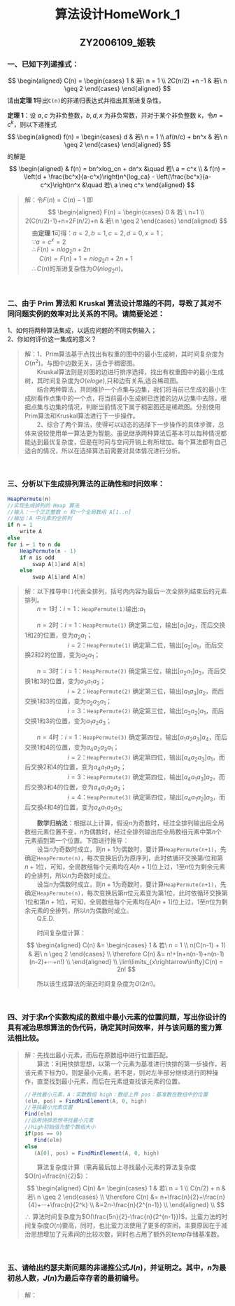 # <div align = "center">算法设计HomeWork_1</div>

## <div align = "center">ZY2006109_姬轶</div>

### 一、已知下列递推式：
$$
\begin{aligned}
C(n) = \begin{cases}
    1 & 若\ n = 1 \\
    2C(n/2) +n -1 & 若\ n \geq 2
\end{cases}
\end{aligned}
$$
请由**定理 1**导出`C(n)`的非递归表达式并指出其渐进复杂性。

**定理 1**：设 $a,c$ 为非负整数，$b,d,x$ 为非负常数，并对于某个非负整数 $k$，令$n=c^k$，则以下递推式
$$
\begin{aligned}
f(n) = \begin{cases}
    d & 若\ n = 1 \\
    af(n/c) + bn^x & 若\ n \geq 2
\end{cases}
\end{aligned}
$$
的解是
$$
\begin{aligned}
    & f(n) = bn^xlog_cn + dn^x &\quad 若\ a = c^x \\
    & f(n) = \left(d + \frac{bc^x}{a-c^x}\right)n^{log_ca} - \left(\frac{bc^x}{a-c^x}\right)n^x &\quad 若\ a \neq c^x
\end{aligned}
$$

> 解：令$F(n)=C(n)-1$
 即
> $$
\begin{aligned}
 F(n) = \begin{cases}
     0 & 若 \ n=1 \\
     2(C(n/2)-1)+n=2F(n/2)+n & 若\ n \geq 2
 \end{cases}
 \end{aligned}
> $$
> $\quad$由**定理 1**可得：$a=2,b=1,c=2,d=0,x=1$；</br>
$\quad\because a=c^x=2$</br>
$\quad\therefore F\left(n\right)=nlog_2n+2n$</br>
$\quad\quad C\left(n\right)=F\left(n\right)+1=nlog_2n+2n+1$</br>
$\quad\therefore C(n)$的渐进复杂性为$O(nlog_2n)$。

</br>

### 二、由于 Prim 算法和 Kruskal 算法设计思路的不同，导致了其对不同问题实例的效率对比关系的不同。请简要论述：
1、如何将两种算法集成，以适应问题的不同实例输入；</br>
2、你如何评价这一集成的意义？
> 解：1、Prim算法基于点找出有权重的图中的最小生成树，其时间复杂度为$O(n^2)$。与图中边数无关，适合于稠密图。</br>
> &emsp;&emsp;Kruskal算法则是对图的边进行排序选择，找出有权重图中的最小生成树，其时间复杂度为$O(eloge)$,只和边有关系,适合稀疏图。</br>
> &emsp;&emsp;结合两种算法，共同维护一个点集与边集，我们将当前已生成的最小生成树看作点集中的一个点，将当前最小生成树已连接的边从边集中去除，根据点集与边集的情况，判断当前情况下属于稠密图还是稀疏图。分别使用Prim算法和Kruskal算法进行下一步操作。</br>
> &emsp;&emsp;2、综合了两个算法，使得可以动态的选择下一步操作的具体步骤，总体来说较使用单一算法更为智能。虽说继承两种算法后基本可以每种情况都能达到最优复杂度，但是在时间与空间开销上有所增加。每个算法都有自己适合的情况，所以在选择算法前需要对具体情况进行分析。

</br>

### 三、分析以下生成排列算法的正确性和时间效率：
```java
HeapPermute(n)
//实现生成排列的 Heap 算法
//输入：一个正正整数 n 和一个全局数组 A[1..n]
//输出：A 中元素的全排列
if n = 1
    write A
else
for i ← 1 to n do
    HeapPermute(n - 1)
    if n is odd
        swap A[1]and A[n]
    else 
        swap A[i]and A[n]
```
> 解：以下推导中`[]`代表全排列，括号内内容为最后一次全排列结束后的元素排列。</br>
> &emsp;&emsp;$n=1$时：$i=1$：`HeapPermute(1)`输出:$a_1$
> 
> &emsp;&emsp;$n=2$时：$i=1$：`HeapPermute(1)` 确定第二位，输出$[a_1]a_2$，而后交换1和2的位置，变为$a_2a_1$；</br>
> &emsp;&emsp;&emsp;&emsp;&emsp;&emsp;&emsp;$i=2$：`HeapPermute(1)` 确定第二位，输出$[a_2]a_1$，而后交换2和2的位置，变为$a_2a_1$；
> 
> &emsp;&emsp;$n=3$时：$i=1$：`HeapPermute(2)` 确定第三位，输出$[a_2a_1]a_3$，而后交换1和3的位置，变为$a_3a_1a_2$；</br>
> &emsp;&emsp;&emsp;&emsp;&emsp;&emsp;&emsp;$i=2$：`HeapPermute(2)` 确定第三位，输出$[a_1a_3]a_2$，而后交换1和3的位置，变为$a_2a_3a_1$；</br>
> &emsp;&emsp;&emsp;&emsp;&emsp;&emsp;&emsp;$i=3$：`HeapPermute(2)` 确定第三位，输出$[a_3a_2]a_1$，而后交换1和3的位置，变为$a_1a_2a_3$；
>
> &emsp;&emsp;$n=4$时：$i=1$：`HeapPermute(3)` 确定第四位，输出$[a_1a_2a_3]a_4$，而后交换1和4的位置，变为$a_4a_2a_3a_1$；</br>
> &emsp;&emsp;&emsp;&emsp;&emsp;&emsp;&emsp;$i=2$：`HeapPermute(3)` 确定第四位，输出$[a_4a_2a_3]a_1$，而后交换2和4的位置，变为$a_4a_1a_3a_2$；</br>
> &emsp;&emsp;&emsp;&emsp;&emsp;&emsp;&emsp;$i=3$：`HeapPermute(3)` 确定第四位，输出$[a_4a_1a_3]a_2$，而后交换3和4的位置，变为$a_4a_1a_2a_3$；</br>
> &emsp;&emsp;&emsp;&emsp;&emsp;&emsp;&emsp;$i=4$：`HeapPermute(3)` 确定第四位，输出$[a_4a_1a_2]a_3$，而后交换4和4的位置，变为$a_4a_1a_2a_3$;
> 
> &emsp;&emsp;**数学归纳法**：根据以上计算，假设$n$为奇数时，经过全排列输出后全局数组元素位置不变，$n$为偶数时，经过全排列输出后全局数组元素中第$n$个元素插到第一个位置。下面进行推导：</br>
> &emsp;&emsp;设当$n$为奇数时成立，则$n+1$为偶数时，要计算`HeapPermute(n+1)`，先确定`HeapPermute(n)`，每次变换后仍为原序列，此时依循环交换第$i$位和第$n+1$位，可知，全局数组每个元素均在$A[n+1]$位上过，$1$至$n$位为剩余元素的全排列，所以$n$为奇数时成立。</br>
> &emsp;&emsp;设当$n$为偶数时成立，则$n+1$为奇数时，要计算`HeapPermute(n+1)`，先确定`HeapPermute(n)`，每次变换后第$n$位元素变为第$1$位，此时依循环交换第$1$位和第$n+1$位，可知，全局数组每个元素均在$A[n+1]$位上过，$1$至$n$位为剩余元素的全排列，所以$n$为偶数时成立。</br>
> &emsp;&emsp;Q.E.D.</br>
> 
> &emsp;&emsp;时间复杂度计算：
> $$
\begin{aligned}
C(n) &= \begin{cases}
    1 & 若\ n = 1 \\
    n(C(n-1) + 1) & 若\ n \geq 2
\end{cases} \\
\therefore C(n) &= n!+(n+n(n-1)+n(n-1)(n-2)+···+n!) \\
\end{aligned} \\
\lim\limits_{x\rightarrow\infty}C(n) = 2n!
> $$
> 
> &emsp;&emsp;所以该生成算法的渐近时间复杂度为$O(2n!)。$

</br>

### 四、对于求$n$个实数构成的数组中最小元素的位置问题，写出你设计的具有减治思想算法的伪代码，确定其时间效率，并与该问题的蛮力算法相比较。

> 解：先找出最小元素，而后在原数组中进行位置匹配。</br>
> &emsp;&emsp;算法：利用快排思想，以第一个元素为基准进行快排的第一步操作，若该元素下标为0，则是最小元素，若不是，则对左半部分继续进行同种操作，直至找到最小元素，而后在元素组查找该元素的位置。</br>
> ```java
> //寻找最小元素，A：实数数组 high：数组上界 pos：基准数在数组中的位置
> (elm, pos) = FindMinElement(A, 0, high)
> //寻找最小元素位置
> Find(elm)
> //运用快排思想寻找最小元素
> //high初始值为整个数组大小
> if(pos == 0)
>    Find(elm)
>else 
>    (A[0], pos) = FindMinElement(A, 0, high)
> ```
>&emsp;&emsp;算法复杂度计算（需再最后加上寻找最小元素的算法复杂度$O(n)=\frac{n}{2}$）：
> $$
\begin{aligned}
C(n) &= \begin{cases}
    1 & 若\ n = 1 \\
    C(n/2) + n & 若\ n \geq 2
\end{cases} \\
\therefore C(n) &= n+\frac{n}{2}+\frac{n}{4}+···+\frac{n}{2^k} \\
&=2n-\frac{n}{2^{n-1}} \\
\end{aligned} \\
> $$
> $\therefore$ 算法时间复杂度为$O(\frac{5n}{2}-\frac{n}{2^{n-1}})$，比蛮力法的时间复杂度$O(n)$要高，同时，也比蛮力法使用了更多的空间，主要原因在于减治思想增加了元素间的比较次数，同时也占用了额外的$temp$存储基准数。

</br>

### 五、请给出约瑟夫斯问题的非递推公式$J(n)$，并证明之。其中，$n$为最初总人数，$J(n)$为最后幸存者的最初编号。
> 解：